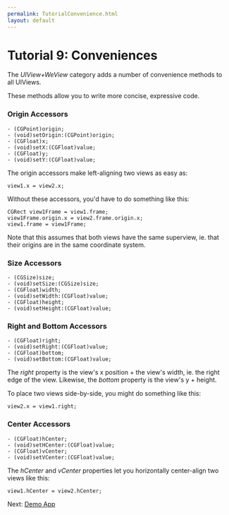 ```yaml
---
permalink: TutorialConvenience.html
layout: default
---
```


Tutorial 9: Conveniences
==

<!-- TEMPLATE START -->

The _UIView+WeView_ category adds a number of convenience methods to all UIViews.

These methods allow you to write more concise, expressive code.

### Origin Accessors

	- (CGPoint)origin;
	- (void)setOrigin:(CGPoint)origin;
	- (CGFloat)x;
	- (void)setX:(CGFloat)value;
	- (CGFloat)y;
	- (void)setY:(CGFloat)value;

The origin accessors make left-aligning two views as easy as:

	view1.x = view2.x;

Without these accessors, you'd have to do something like this:

	CGRect view1Frame = view1.frame;
	view1Frame.origin.x = view2.frame.origin.x;
	view1.frame = view1Frame;

Note that this assumes that both views have the same superview, ie. that their origins are in the same coordinate system.


### Size Accessors

	- (CGSize)size;
	- (void)setSize:(CGSize)size;
	- (CGFloat)width;
	- (void)setWidth:(CGFloat)value;
	- (CGFloat)height;
	- (void)setHeight:(CGFloat)value;

### Right and Bottom Accessors

	- (CGFloat)right;
	- (void)setRight:(CGFloat)value;
	- (CGFloat)bottom;
	- (void)setBottom:(CGFloat)value;

The _right_ property is the view's x position + the view's width, ie. the right edge of the view.  Likewise, the _bottom_ property is the view's y + height.

To place two views side-by-side, you might do something like this:

	view2.x = view1.right;

### Center Accessors

	- (CGFloat)hCenter;
	- (void)setHCenter:(CGFloat)value;
	- (CGFloat)vCenter;
	- (void)setVCenter:(CGFloat)value;

The _hCenter_ and _vCenter_ properties let you horizontally center-align two views like this:

	view1.hCenter = view2.hCenter;




<!-- TEMPLATE END -->

<p class="nextLink">Next:  <a href="DemoApp.html">Demo App</a></p>